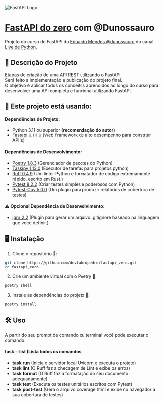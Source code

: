 <img src="https://i.imgur.com/4tuAMcX.png" alt="FastAPI Logo">

# [FastAPI do zero](https://fastapidozero.dunossauro.com/) com @Dunossauro

Projeto do curso de FastAPI do [Eduardo Mendes @dunossauro](https://github.com/dunossauro/fastapi-do-zero) do canal [Live de Python](https://www.youtube.com/@Dunossauro).


## 📘 Descrição do Projeto

Etapas de criação de uma API REST utilizando o FastAPI.  
Será feito a implementação e publicação do projeto final.  
O objetivo é aplicar todos os conceitos aprendidos ao longo do curso para desenvolver uma API completa e funcional utilizando FastAPI.

## 🚀 Este projeto está usando:

#### Dependências de Projeto:
- Python 3.11 ou superior **(recomendação do autor)**
- [Fastapi 0.111.0](https://pypi.org/project/fastapi/) (Web Framework de alto desempenho para construir API's)

#### Dependências de Desenvolvimento:
- [Poetry 1.8.3](https://python-poetry.org/) (Gerenciador de pacotes do Python)
- [Taskipy 1.13.0](https://pypi.org/project/taskipy/) (Executor de tarefas para projetos python)
- [Ruff 0.4.9](https://pypi.org/project/ruff/) (Um linter Python e formatador de código extremamente rápido, escrito em Rust.)
- [Pytest 8.2.2](https://pypi.org/project/pytest/) (Criar testes simples e poderosos com Python)
- [Pytest-Cov 5.0.0](https://pypi.org/project/pytest-cov/) (Um plugin para produzir relatórios de cobertura de testes)

#### ⚠️ Opcional Dependência de Desenvolvimento:
- [ignr 2.2](https://pypi.org/project/ignr/) (Plugin para gerar um arquivo .gitignore baseado na linguagem que voce definir.)

## 🖥️ Instalação

1. Clone o repositório 🔗:

```bash
git clone https://github.com/devfabiopedro/fastapi_zero.git
cd fastapi_zero
```

2. Crie um ambiente virtual com o Poetry 🏡:

```bash
poetry shell
```

3. Instale as dependências do projeto 💾:

```bash
poetry install
```

## 🛠️ Uso
A partir do seu prompt de comando ou terminal você pode executar o comando:
#### **task --list** (Lista todos os comandos)  
- **task run** (Inicia o servidor local Uvicorn e executa o projeto)
- **task lint** (O Ruff faz a checagem de Lint e exibe os erros)
- **task format** (O Ruff faz a formatação do seu documento adequadamente)
- **task test** (Executa os testes unitários escritos com Pytest)
- **task post-test** (Gera o arquivo coverage html e exibe no navegador a sua cobertura de testes)